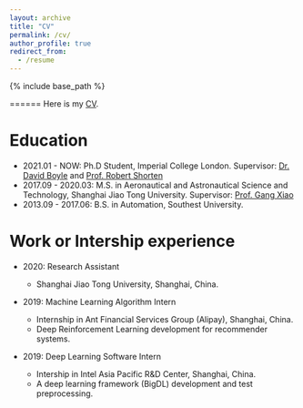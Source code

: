 ```yaml
---
layout: archive
title: "CV"
permalink: /cv/
author_profile: true
redirect_from:
  - /resume
---
```


{% include base_path %}

======
Here is my [CV](https://yrwang501.github.io/files/CV_Yanran.pdf).
<!-- Here is my CV [[English Version](https://yrwang501.github.io/files/CV_Yanran.pdf), [中文简历](https://alanlusun.github.io/files/CV_LuChangsheng_CN.pdf)]. -->

Education
======
* 2021.01 - NOW:     Ph.D Student, Imperial College London.
	Supervisor: [Dr. David Boyle](https://www.imperial.ac.uk/people/david.boyle) and [Prof. Robert Shorten](https://robertshorten.com/)
* 2017.09 - 2020.03: M.S. in Aeronautical and Astronautical Science and Technology, Shanghai Jiao Tong University.
	Supervisor: [Prof. Gang Xiao](https://www.aero.sjtu.edu.cn/Data/View/1025)
* 2013.09 - 2017.06: B.S. in Automation, Southest University.


Work or Intership experience
======
* 2020: Research Assistant
  * Shanghai Jiao Tong University, Shanghai, China.

* 2019: Machine Learning Algorithm Intern
  * Internship in Ant Financial Services Group (Alipay), Shanghai, China.
  * Deep Reinforcement Learning development for recommender systems.

* 2019: Deep Learning Software Intern
  * Intership in Intel Asia Pacific R&D Center, Shanghai, China.
  * A deep learning framework (BigDL) development and test preprocessing.
